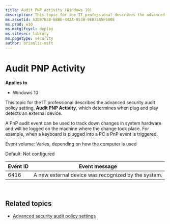 ```yaml
---
title: Audit PNP Activity (Windows 10)
description: This topic for the IT professional describes the advanced security audit policy setting, Audit PNP Activity, which determines when plug and play detects an external device.
ms.assetid: A3D87B3B-EBBE-442A-953B-9EB75A5F600E
ms.prod: w10
ms.mktglfcycl: deploy
ms.sitesec: library
ms.pagetype: security
author: brianlic-msft
---
```


# Audit PNP Activity

**Applies to**
-   Windows 10

This topic for the IT professional describes the advanced security audit policy setting, **Audit PNP Activity**, which determines when plug and play detects an external device.

A PnP audit event can be used to track down changes in system hardware and will be logged on the machine where the change took place. For example, when a keyboard is plugged into a PC a PnP event is triggered.

Event volume: Varies, depending on how the computer is used

Default: Not configured

| Event ID | Event message |
| - | - |
| 6416 | A new external device was recognized by the system. |
 
## Related topics

- [Advanced security audit policy settings](advanced-security-audit-policy-settings.md)
 
 
